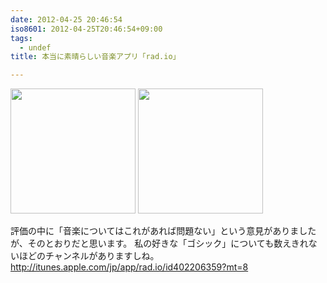 ```yaml
---
date: 2012-04-25 20:46:54
iso8601: 2012-04-25T20:46:54+09:00
tags:
  - undef
title: 本当に素晴らしい音楽アプリ「rad.io」

---
```


<p>
<a href="https://www.nqou.net/images/2012-04-25%2019.46.02_1335354437053.jpg" rel="prettyPhoto[entry]" title="2012-04-25 19.46.02.jpg"><img src="https://www.nqou.net/images/2012-04-25%2019.46.02_1335354437053.jpg" width="200" /></a>
<a href="https://www.nqou.net/images/IMG_3500_1335354448231.jpg" rel="prettyPhoto[entry]" title="IMG_3500.jpg"><img src="https://www.nqou.net/images/IMG_3500_1335354448231.jpg" width="200" /></a>
</p>
<p>
評価の中に「音楽についてはこれがあれば問題ない」という意見がありましたが、そのとおりだと思います。
私の好きな「ゴシック」についても数えきれないほどのチャンネルがありますしね。
<a href="https://itunes.apple.com/jp/app/rad.io/id402206359?mt=8">http://itunes.apple.com/jp/app/rad.io/id402206359?mt=8</a>
</p>
    	